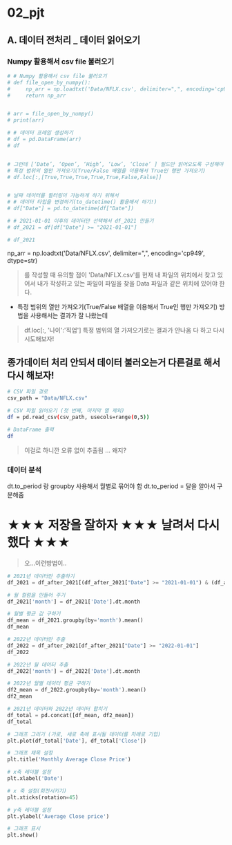 # 02_pjt

## A. 데이터 전처리 _ 데이터 읽어오기
### Numpy 활용해서 csv file 불러오기
```bash
# # Numpy 활용해서 csv file 불러오기
# def file_open_by_numpy():
#     np_arr = np.loadtxt('Data/NFLX.csv', delimiter=",", encoding='cp949', dtype=str)
#     return np_arr


# arr = file_open_by_numpy()
# print(arr)

# # 데이터 프레임 생성하기
# df = pd.DataFrame(arr)
# df


# 그런데 [‘Date’, ‘Open’, ‘High’, ‘Low’, ‘Close’ ] 필드만 읽어오도록 구성해야 하니까
# 특정 범위의 열만 가져오기(True/False 배열을 이용해서 True인 행만 가져오기)
# df.loc[:,[True,True,True,True,True,False,False]]


# 날짜 데이터를 필터링이 가능하게 하기 위해서 
# # 데이터 타입을 변경하기(to_datetime() 활용해서 하기!)
# df["Date"] = pd.to_datetime(df["Date"])

# # 2021-01-01 이후의 데이터만 선택해서 df_2021 만들기
# df_2021 = df[df["Date"] >= "2021-01-01"]

# df_2021

```
np_arr = np.loadtxt('Data/NFLX.csv', delimiter=",", encoding='cp949', dtype=str)
> 를 작성할 때 유의할 점이 'Data/NFLX.csv'를 현재 내 파일의 위치에서 찾고 있어서 내가 작성하고 있는 파일이 파일을 찾을 Data 파일과 같은 위치에 있어야 한다. 

- 특정 범위의 열만 가져오기(True/False 배열을 이용해서 True인 행만 가져오기) 방법을 사용해서는 결과가 잘 나왔는데 

> df.loc[:, '나이':'직업'] 특정 범위의 열 가져오기로는 결과가 안나옴
다 하고 다시 시도해보자!

## 종가데이터 처리 안되서 데이터 불러오는거 다른걸로 해서 다시 해보자!
```bash
# CSV 파일 경로
csv_path = "Data/NFLX.csv"

# CSV 파일 읽어오기 (첫 번째, 마지막 열 제외)
df = pd.read_csv(csv_path, usecols=range(0,5))

# DataFrame 출력
df
```

> 이걸로 하니깐 오류 없이 추출됨 ... 왜지?

### 데이터 분석
dt.to_period 랑 groupby 사용해서 월별로 묶어야 함
dt.to_period = 달을 알아서 구분해줌



# ★★★ 저장을 잘하자 ★★★ 날려서 다시했다 ★★★




> 오...이런방법이..

```python
# 2021년 데이터만 추출하기
df_2021 = df_after_2021[(df_after_2021["Date"] >= "2021-01-01") & (df_after_2021["Date"] < "2022-01-01")]

# 월 컬럼을 만들어 주기
df_2021['month'] = df_2021['Date'].dt.month

# 월별 평균 값 구하기
df_mean = df_2021.groupby(by='month').mean()
df_mean

# 2022년 데이터만 추출
df_2022 = df_after_2021[df_after_2021["Date"] >= "2022-01-01"]
df_2022

# 2022년 월 데이터 추출
df_2022['month'] = df_2022['Date'].dt.month

# 2022년 월별 데이터 평균 구하기
df2_mean = df_2022.groupby(by='month').mean()
df2_mean

# 2021년 데이터와 2022년 데이터 합치기
df_total = pd.concat([df_mean, df2_mean])
df_total

# 그래프 그리기 (가로, 세로 축에 표시될 데이터를 차례로 기입)
plt.plot(df_total['Date'], df_total['Close'])

# 그래프 제목 설정
plt.title('Monthly Average Close Price')

# x축 레이블 설정
plt.xlabel('Date')

# x 축 설정(회전시키기)
plt.xticks(rotation=45)

# y축 레이블 설정
plt.ylabel('Average Close price')

# 그래프 표시
plt.show()
```